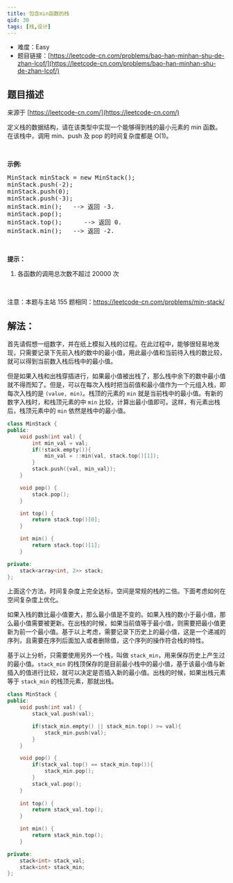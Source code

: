 ```yaml
---
title: 包含min函数的栈
qid: 30
tags: [栈,设计]
---
```



- 难度：Easy
- 题目链接：[https://leetcode-cn.com/problems/bao-han-minhan-shu-de-zhan-lcof/](https://leetcode-cn.com/problems/bao-han-minhan-shu-de-zhan-lcof/)


## 题目描述

来源于 [https://leetcode-cn.com/](https://leetcode-cn.com/)

<p>定义栈的数据结构，请在该类型中实现一个能够得到栈的最小元素的 min 函数。在该栈中，调用 min、push 及 pop 的时间复杂度都是 O(1)。</p>

<p>&nbsp;</p>

<p><strong>示例:</strong></p>

<pre>MinStack minStack = new MinStack();
minStack.push(-2);
minStack.push(0);
minStack.push(-3);
minStack.min();   --&gt; 返回 -3.
minStack.pop();
minStack.top();      --&gt; 返回 0.
minStack.min();   --&gt; 返回 -2.
</pre>

<p>&nbsp;</p>

<p><strong>提示：</strong></p>

<ol>
	<li>各函数的调用总次数不超过 20000 次</li>
</ol>

<p>&nbsp;</p>

<p>注意：本题与主站 155 题相同：<a href="https://leetcode-cn.com/problems/min-stack/">https://leetcode-cn.com/problems/min-stack/</a></p>


## 解法：

首先请假想一组数字，并在纸上模拟入栈的过程。在此过程中，能够很轻易地发现，只需要记录下先前入栈的数中的最小值，用此最小值和当前待入栈的数比较，就可以得到当前数入栈后栈中的最小值。

但是如果入栈和出栈穿插进行，如果最小值被出栈了，那么栈中余下的数中最小值就不得而知了。但是，可以在每次入栈时把当前值和最小值作为一个元组入栈，即每次入栈的是 `(value, min)`。栈顶的元素的 `min` 就是当前栈中的最小值。有新的数字入栈时，和栈顶元素的中 `min` 比较，计算出最小值即可。这样，有元素出栈后，栈顶元素中的 `min` 依然是栈中的最小值。

```c++
class MinStack {
public:
    void push(int val) {
        int min_val = val;
        if(!stack.empty()){
            min_val = ::min(val, stack.top()[1]);
        }
        stack.push({val, min_val});
    }

    void pop() {
        stack.pop();
    }

    int top() {
        return stack.top()[0];
    }

    int min() {
        return stack.top()[1];
    }

private:
    stack<array<int, 2>> stack;
};
```

上面这个方法，时间复杂度上完全达标，空间是常规的栈的二倍。下面考虑如何在空间复杂度上优化。

如果入栈的数比最小值要大，那么最小值是不变的。如果入栈的数小于最小值，那么最小值需要被更新。在出栈的时候，如果当前值等于最小值，则需要把最小值更新为前一个最小值。基于以上考虑，需要记录下历史上的最小值，这是一个递减的序列，且需要在序列后面加入或者删除值，这个序列的操作符合栈的特性。

基于以上分析，只需要使用另外一个栈，叫做 `stack_min`，用来保存历史上产生过的最小值。`stack_min` 的栈顶保存的是目前最小栈中的最小值，基于该最小值与新插入的值进行比较，就可以决定是否插入新的最小值。出栈的时候，如果出栈元素等于 `stack_min` 的栈顶元素，那就出栈。

```c++
class MinStack {
public:
    void push(int val) {
        stack_val.push(val);

        if(stack_min.empty() || stack_min.top() >= val){
            stack_min.push(val);
        }
    }

    void pop() {
        if(stack_val.top() == stack_min.top()){
            stack_min.pop();
        }
        stack_val.pop();
    }
    
    int top() {
        return stack_val.top();
    }

    int min() {
        return stack_min.top();
    }

private:
    stack<int> stack_val;
    stack<int> stack_min;
};
```